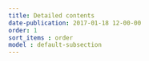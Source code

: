 ```yaml
---
title: Detailed contents
date-publication: 2017-01-18 12-00-00
order: 1
sort_items : order
model : default-subsection
---
```


